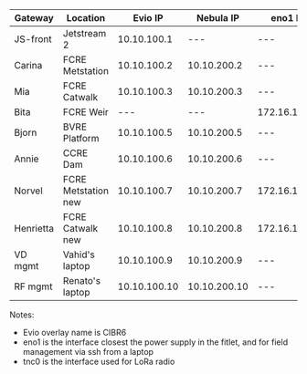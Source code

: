 Gateway | Location | Evio IP | Nebula IP | eno1 IP | Laptop IP | tnc0 IP | 
|---|---|---|---|---|---|---|
JS-front | Jetstream 2 | 10.10.100.1 | --- | --- | --- | --- |
Carina | FCRE Metstation | 10.10.100.2 | 10.10.200.2 | --- | --- | --- |
Mia | FCRE Catwalk | 10.10.100.3 | 10.10.200.3 | --- | --- | --- |
Bita | FCRE Weir | --- | --- | 172.16.100.1 | 172.16.100.2 | 10.10.101.2 |
Bjorn | BVRE Platform | 10.10.100.5 | 10.10.200.5 | --- | --- | --- |
Annie | CCRE Dam | 10.10.100.6 | 10.10.200.6 | --- | --- | --- |
Norvel | FCRE Metstation new | 10.10.100.7 | 10.10.200.7 | 172.16.100.1 | 172.16.100.2 | 10.10.101.1 |
Henrietta | FCRE Catwalk new | 10.10.100.8 | 10.10.200.8 | 172.16.100.1 | 172.16.100.2 | 10.10.101.3 |
VD mgmt | Vahid's laptop | 10.10.100.9 | 10.10.200.9 | --- | --- | --- |
RF mgmt | Renato's laptop | 10.10.100.10 | 10.10.200.10 | --- | --- | --- |

Notes:
* Evio overlay name is CIBR6
* eno1 is the interface closest the power supply in the fitlet, and for field management via ssh from a laptop
* tnc0 is the interface used for LoRa radio